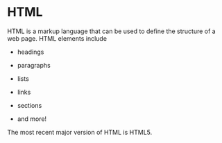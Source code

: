 # HTML

HTML is a markup language that can be used to define the structure of a web page. HTML elements include

* headings
* paragraphs
* lists
* links
* sections
* and more!

The most recent major version of HTML is HTML5.